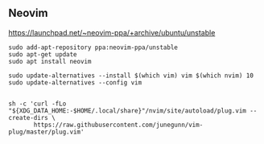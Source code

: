 ## Neovim
https://launchpad.net/~neovim-ppa/+archive/ubuntu/unstable

```
sudo add-apt-repository ppa:neovim-ppa/unstable
sudo apt-get update
sudo apt install neovim

sudo update-alternatives --install $(which vim) vim $(which nvim) 10
sudo update-alternatives --config vim


sh -c 'curl -fLo "${XDG_DATA_HOME:-$HOME/.local/share}"/nvim/site/autoload/plug.vim --create-dirs \
       https://raw.githubusercontent.com/junegunn/vim-plug/master/plug.vim'
```
